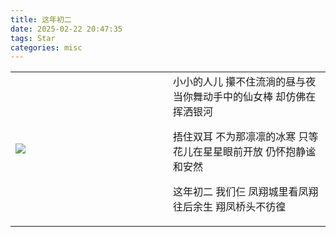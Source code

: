 ```yaml
---
title: 这年初二
date: 2025-02-22 20:47:35
tags: Star
categories: misc
---
```


<table>
<tr>
<td width="50%">
<img src="/images/chuer/fireworks.gif">
</td>
<td width="50%">
小小的人儿
攥不住流淌的昼与夜
当你舞动手中的仙女棒
却仿佛在挥洒银河

捂住双耳
不为那凛凛的冰寒
只等花儿在星星眼前开放
仍怀抱静谧和安然

这年初二
我们仨
凤翔城里看凤翔
往后余生
翔凤桥头不彷徨
</td>
</tr>
</table>
